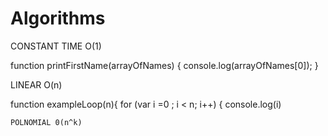# Algorithms


CONSTANT TIME O(1)

function printFirstName(arrayOfNames) {
   console.log(arrayOfNames[0]);
}




LINEAR O(n)

function exampleLoop(n){
   for (var i =0 ; i < n; i++) {
    console.log(i)
    
    
    
    POLNOMIAL 0(n^k)
    
    
    
    

